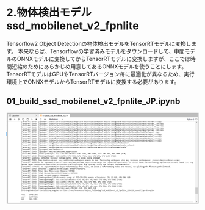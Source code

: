 # 2.物体検出モデル ssd_mobilenet_v2_fpnlite
Tensorflow2 Object Detectionの物体検出モデルをTensorRTモデルに変換します。
本来ならば、Tensorflowの学習済みモデルをダウンロードして、中間モデルのONNXモデルに変換してからTensorRTモデルに変換しますが、ここでは時間短縮のためにあらかじめ用意してあるONNXモデルを使うことにします。
TensorRTモデルはGPUやTensorRTバージョン毎に最適化が異なるため、実行環境上でONNXモデルからTensorRTモデルに変換する必要があります。

## 01_build_ssd_mobilenet_v2_fpnlite_JP.ipynb

![](../img/jetbot_build_ssd.png)

